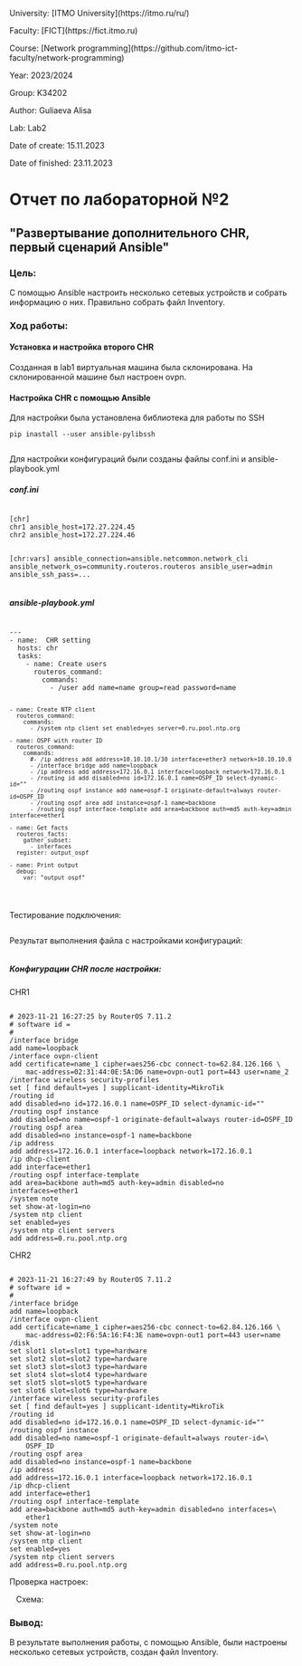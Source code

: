 <p>University: [ITMO University](https://itmo.ru/ru/)</p>
<p>Faculty: [FICT](https://fict.itmo.ru)</p>
<p>Course: [Network programming](https://github.com/itmo-ict-faculty/network-programming)</p>
<p>Year: 2023/2024 </p>
<p>Group: K34202</p>
<p>Author: Guliaeva Alisa</p>
<p>Lab: Lab2 </p>
<p>Date of create: 15.11.2023 </p>
<p>Date of finished: 23.11.2023</p>
<h1>Отчет по лабораторной №2</h1>
<h2>"Развертывание дополнительного CHR, первый сценарий Ansible"</h2>

<h3>Цель:</h3>
<p> С помощью Ansible настроить несколько сетевых устройств и собрать информацию о них. Правильно собрать файл Inventory.</p>

<h3>Ход работы:</h3>

<h4>Установка и настройка второго CHR</h4>

<p>Созданная в lab1 виртуальная машина была склонирована. На склонированной машине был настроен ovpn.</p>

<h4>Настройка CHR с помощью Ansible</h4>
<p>Для настройки была установлена библиотека для работы по SSH</p>
<pre><code>pip inastall --user ansible-pylibssh</code></pre>
<img src='1.png' alt=''>
<p>Для настройки конфигураций были созданы файлы conf.ini и ansible-playbook.yml</p>
<h5>conf.ini</h5>
<pre><code>
[chr]
chr1 ansible_host=172.27.224.45
chr2 ansible_host=172.27.224.46

[chr:vars]
ansible_connection=ansible.netcommon.network_cli
ansible_network_os=community.routeros.routeros
ansible_user=admin
ansible_ssh_pass=...
</code></pre>

<h5>ansible-playbook.yml</h5>
<pre><code>
---
- name:  CHR setting
  hosts: chr
  tasks:
    - name: Create users
      routeros_command:
        commands:
          - /user add name=name group=read password=name

    - name: Create NTP client
      routeros_command:
        commands:
          - /system ntp client set enabled=yes server=0.ru.pool.ntp.org

    - name: OSPF with router ID
      routeros_command:
        commands:
          #- /ip address add address=10.10.10.1/30 interface=ether3 network=10.10.10.0
          - /interface bridge add name=loopback
          - /ip address add address=172.16.0.1 interface=loopback network=172.16.0.1
          - /routing id add disabled=no id=172.16.0.1 name=OSPF_ID select-dynamic-id=""
          - /routing ospf instance add name=ospf-1 originate-default=always router-id=OSPF_ID
          - /routing ospf area add instance=ospf-1 name=backbone
          - /routing ospf interface-template add area=backbone auth=md5 auth-key=admin interface=ether1

    - name: Get facts
      routeros_facts:
        gather_subset:
          - interfaces
      register: output_ospf

    - name: Print output
      debug:
        var: "output_ospf"

</pre></code>
<p> Тестирование подключения: </p>
<img src='2.png' alt=''>
<p>Результат выполнения файла с настройками конфигураций:</p>
<img src='3.png' alt=''>
<h5>Конфигурации CHR после настройки:</h5>
<p>CHR1</p>
<pre><code>
# 2023-11-21 16:27:25 by RouterOS 7.11.2
# software id = 
#
/interface bridge
add name=loopback
/interface ovpn-client
add certificate=name_1 cipher=aes256-cbc connect-to=62.84.126.166 \
    mac-address=02:31:44:0E:5A:D6 name=ovpn-out1 port=443 user=name_2
/interface wireless security-profiles
set [ find default=yes ] supplicant-identity=MikroTik
/routing id
add disabled=no id=172.16.0.1 name=OSPF_ID select-dynamic-id=""
/routing ospf instance
add disabled=no name=ospf-1 originate-default=always router-id=OSPF_ID
/routing ospf area
add disabled=no instance=ospf-1 name=backbone
/ip address
add address=172.16.0.1 interface=loopback network=172.16.0.1
/ip dhcp-client
add interface=ether1
/routing ospf interface-template
add area=backbone auth=md5 auth-key=admin disabled=no interfaces=ether1
/system note
set show-at-login=no
/system ntp client
set enabled=yes
/system ntp client servers
add address=0.ru.pool.ntp.org
</pre></code>
<p>CHR2</p>
<pre><code>
# 2023-11-21 16:27:49 by RouterOS 7.11.2
# software id = 
#
/interface bridge
add name=loopback
/interface ovpn-client
add certificate=name_1 cipher=aes256-cbc connect-to=62.84.126.166 \
    mac-address=02:F6:5A:16:F4:3E name=ovpn-out1 port=443 user=name
/disk
set slot1 slot=slot1 type=hardware
set slot2 slot=slot2 type=hardware
set slot3 slot=slot3 type=hardware
set slot4 slot=slot4 type=hardware
set slot5 slot=slot5 type=hardware
set slot6 slot=slot6 type=hardware
/interface wireless security-profiles
set [ find default=yes ] supplicant-identity=MikroTik
/routing id
add disabled=no id=172.16.0.1 name=OSPF_ID select-dynamic-id=""
/routing ospf instance
add disabled=no name=ospf-1 originate-default=always router-id=\
    OSPF_ID
/routing ospf area
add disabled=no instance=ospf-1 name=backbone
/ip address
add address=172.16.0.1 interface=loopback network=172.16.0.1
/ip dhcp-client
add interface=ether1
/routing ospf interface-template
add area=backbone auth=md5 auth-key=admin disabled=no interfaces=\
    ether1
/system note
set show-at-login=no
/system ntp client
set enabled=yes
/system ntp client servers
add address=0.ru.pool.ntp.org
</pre></code>
<p>Проверка настроек:</p>
<img src='4.png' alt=''>
<img src='5.png' alt=''>
<img src='6.png' alt=''>
Схема:
<img src='схема.png' alt=''>
<h3>Вывод:</h3>
<p>В результате выполнения работы, с помощью Ansible, были настроены несколько сетевых устройств, создан файл Inventory.</p>
